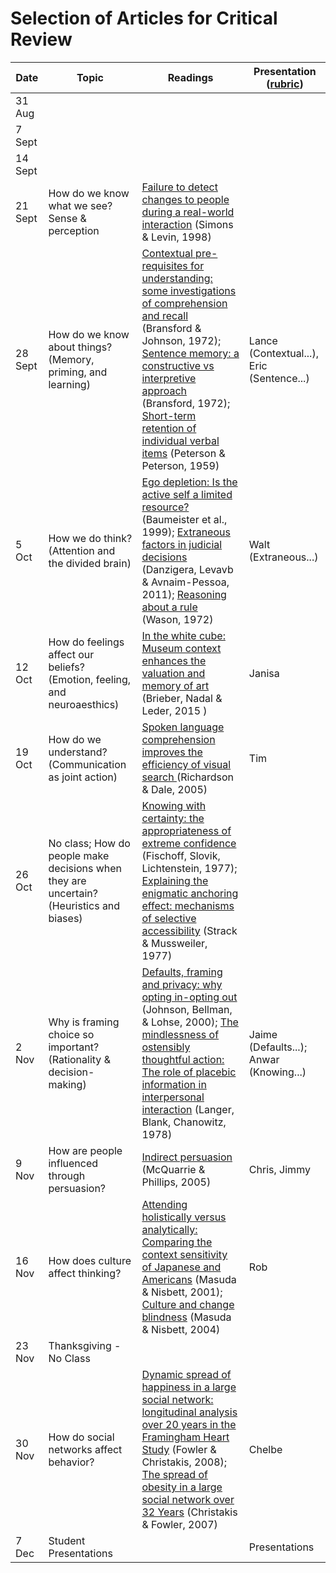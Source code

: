 # Selection of Articles for Critical Review

| Date | Topic | Readings | Presentation ([rubric](https://github.com/ub-idia640-2016/course-materials/blob/master/presentation-critical-review.md)) |
| --- | --- | --- | --- |
|  31 Aug |  |    |   |
|  7 Sept  |  |  |  |
|  14 Sept |  |  |  |
|  21 Sept | How do we know what we see? Sense & perception | [Failure to detect changes to people during a real-world interaction](https://drive.google.com/open?id=0B3SsgcqV1xSSQWZNaERnWmt1TjA) (Simons & Levin, 1998) | |
| 28 Sept | How do we know about things? (Memory, priming, and learning) | [Contextual pre-requisites for understanding: some investigations of comprehension and recall](https://drive.google.com/open?id=0B3SsgcqV1xSSQWJBb0t2MEk3XzA) (Bransford & Johnson, 1972); [Sentence memory: a constructive vs interpretive approach](https://drive.google.com/open?id=0B3SsgcqV1xSSc2VQVjhkd0pVWkE) (Bransford, 1972); [Short-term retention of individual verbal items](https://drive.google.com/open?id=0B3SsgcqV1xSSZlcwb2FJSlhQeUU) (Peterson & Peterson, 1959) | Lance (Contextual...), Eric (Sentence...) |
| 5 Oct | How we do think? (Attention and the divided brain) | [Ego depletion: Is the active self a limited resource?](https://drive.google.com/open?id=0B3SsgcqV1xSSMmR5OFZwZkFrckE) (Baumeister et al., 1999); [Extraneous factors in judicial decisions](https://drive.google.com/open?id=0B3SsgcqV1xSSMHd4M19QRVJIVlE) (Danzigera, Levavb & Avnaim-Pessoa, 2011); [Reasoning about a rule](https://drive.google.com/open?id=0B3SsgcqV1xSSeDlEZjExMXRONEk) (Wason, 1972) | Walt (Extraneous...) |
| 12 Oct | How do feelings affect our beliefs? (Emotion, feeling, and neuroaesthics) |  [In the white cube: Museum context enhances the valuation and memory of art](https://drive.google.com/open?id=0B3SsgcqV1xSSMHF2Zmc4cU1GR2M) (Brieber, Nadal & Leder, 2015 ) | Janisa |
| 19 Oct | How do we understand? (Communication as joint action)  | [Spoken language comprehension improves the efficiency of visual search ](https://drive.google.com/open?id=0B3SsgcqV1xSSWHotbnlPdGpqdlU) (Richardson & Dale, 2005) | Tim |
| 26 Oct | No class; How do people make decisions when they are uncertain? (Heuristics and biases) | [Knowing with certainty: the appropriateness of extreme confidence](https://drive.google.com/open?id=0B3SsgcqV1xSSV2pld0JUblJkcVU) (Fischoff, Slovik, Lichtenstein, 1977); [Explaining the enigmatic anchoring effect: mechanisms of selective accessibility](https://drive.google.com/open?id=0B3SsgcqV1xSSWDRlR21wRVEzVVk) (Strack & Mussweiler, 1977) | |
| 2 Nov | Why is framing choice so important? (Rationality & decision-making) | [Defaults, framing and privacy: why opting in-opting out](https://drive.google.com/open?id=0B3SsgcqV1xSSRnJZMl9RdTRuZVk) (Johnson, Bellman, & Lohse, 2000); [The mindlessness of ostensibly thoughtful action: The role of placebic information in interpersonal interaction](https://drive.google.com/open?id=0B3SsgcqV1xSSaThlb1NBTXBEaUU) (Langer, Blank, Chanowitz, 1978)  | Jaime (Defaults...); Anwar (Knowing...) |
| 9 Nov | How are people influenced through persuasion? | [Indirect persuasion](https://drive.google.com/open?id=0B3SsgcqV1xSSVWN0STAzMmtQZk0) (McQuarrie & Phillips, 2005) | Chris, Jimmy  |
| 16 Nov  | How does culture affect thinking?  | [Attending holistically versus analytically: Comparing the context sensitivity of Japanese and Americans](https://drive.google.com/open?id=0B3SsgcqV1xSSbjZjYmlVVm14TVE) (Masuda & Nisbett, 2001); [Culture and change blindness](https://drive.google.com/open?id=0B3SsgcqV1xSSdEdPS0JaNXlFNEU) (Masuda & Nisbett, 2004) | Rob |
| 23 Nov | Thanksgiving - No Class |  |  |
| 30 Nov | How do social networks affect behavior?  | [Dynamic spread of happiness in a large social network: longitudinal analysis over 20 years in the Framingham Heart Study](https://drive.google.com/open?id=0B3SsgcqV1xSSNHRJSmhheE0tc2s) (Fowler & Christakis, 2008); [The spread of obesity in a large social network over 32 Years](https://drive.google.com/open?id=0B3SsgcqV1xSSeGtpTnlhaFFzQjg) (Christakis & Fowler, 2007) | Chelbe |
|  7 Dec | Student Presentations |  | Presentations |
